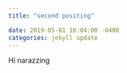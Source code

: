 ```yaml
---
title: "second positing"

date: 2019-05-01 16:04:00 -0400
categories: jekyll update
---
```

Hi narazzing 


[jekyll-docs]: https://jekyllrb.com/docs/home
[jekyll-gh]:   https://github.com/jekyll/jekyll
[jekyll-talk]: https://talk.jekyllrb.com/

